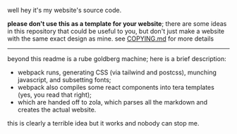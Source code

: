 well hey it's my website's source code.

**please don't use this as a template for your website**; there are some ideas in this repository that could be useful to you, but don't just make a website with the same exact design as mine. see [COPYING.md](./COPYING.md) for more details

---

beyond this readme is a rube goldberg machine; here is a brief description:

- webpack runs, generating CSS (via tailwind and postcss), munching javascript, and subsetting fonts;
- webpack also compiles some react components into tera templates (yes, you read that right);
- which are handed off to zola, which parses all the markdown and creates the actual website.

this is clearly a terrible idea but it works and nobody can stop me.
